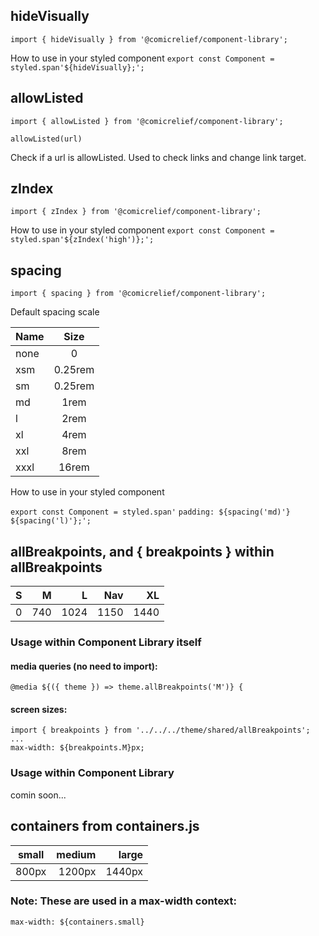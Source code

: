 ## hideVisually

`import { hideVisually } from '@comicrelief/component-library';`

How to use in your styled component
`export const Component = styled.span'${hideVisually};';`

## allowListed

`import { allowListed } from '@comicrelief/component-library';`

`allowListed(url)`

Check if a url is allowListed. Used to check links and change link target.

## zIndex

`import { zIndex } from '@comicrelief/component-library';`

How to use in your styled component
`export const Component = styled.span'${zIndex('high')};';`

## spacing

`import { spacing } from '@comicrelief/component-library';`

Default spacing scale

| Name |  Size   |
| :--- | :-----: |
| none |    0    |
| xsm  | 0.25rem |
| sm   | 0.25rem |
| md   |  1rem   |
| l    |  2rem   |
| xl   |  4rem   |
| xxl  |  8rem   |
| xxxl |  16rem  |

How to use in your styled component

`export const Component = styled.span'`
`padding: ${spacing('md)'} ${spacing('l)'};';`

## allBreakpoints, and { breakpoints } within allBreakpoints

| S    | M     | L      | Nav   | XL     |
|:----:|------:| ------:| -----:| ------:|
| 0    | 740   | 1024   | 1150  | 1440   |

### Usage within Component Library itself
#### media queries (no need to import):
`@media ${({ theme }) => theme.allBreakpoints('M')} {`

#### screen sizes:
```
import { breakpoints } from '../../../theme/shared/allBreakpoints';
...
max-width: ${breakpoints.M}px;
```

### Usage within Component Library
comin soon...

## containers from containers.js
| small   | medium  | large  |
|:-------:|--------:| ------:|
| 800px   | 1200px  | 1440px |

### Note: These are used in a max-width context:
`max-width: ${containers.small}`
